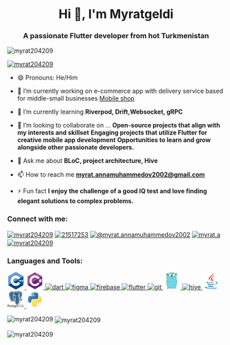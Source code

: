 <h1 align="center">Hi 👋, I'm Myratgeldi</h1>

<h3 align="center">A passionate Flutter developer from hot Turkmenistan</h3>

<p align="left"> <img src="https://komarev.com/ghpvc/?username=myrat204209&label=Profile%20views&color=0e75b6&style=flat" alt="myrat204209" /> </p>

<p align="left"> <a href="https://github.com/ryo-ma/github-profile-trophy"><img src="https://github-profile-trophy.vercel.app/?username=myrat204209" alt="myrat204209" /></a> </p>

- 😄 Pronouns: He/Him
  
- 🔭 I’m currently working on e-commerce app with delivery service based for middle-small businesses [Mobile shop](https://github.com/Myrat204209/mobile_shop)

- 🌱 I’m currently learning **Riverpod, Drift,Websocket, gRPC**

- 💞️ I’m looking to collaborate on ...
    **Open-source projects that align with my interests and skillset**
    **Engaging projects that utilize Flutter for creative mobile app development**
    **Opportunities to learn and grow alongside other passionate developers.**
- 💬 Ask me about **BLoC, project architecture, Hive**

- 📫 How to reach me **myrat.annamuhammedov2002@gmail.com**

- ⚡ Fun fact **I enjoy the challenge of a good IQ test and love finding elegant solutions to complex problems.**

<h3 align="left">Connect with me:</h3>
<p align="left">
<a href="https://dev.to/myrat204209" target="blank"><img align="center" src="https://raw.githubusercontent.com/rahuldkjain/github-profile-readme-generator/master/src/images/icons/Social/devto.svg" alt="myrat204209" height="30" width="40" /></a>
<a href="https://stackoverflow.com/users/21517253" target="blank"><img align="center" src="https://raw.githubusercontent.com/rahuldkjain/github-profile-readme-generator/master/src/images/icons/Social/stack-overflow.svg" alt="21517253" height="30" width="40" /></a>
<a href="https://medium.com/@myrat.annamuhammedov2002" target="blank"><img align="center" src="https://raw.githubusercontent.com/rahuldkjain/github-profile-readme-generator/master/src/images/icons/Social/medium.svg" alt="@myrat.annamuhammedov2002" height="30" width="40" /></a>
<a href="https://codeforces.com/profile/myrat.a" target="blank"><img align="center" src="https://raw.githubusercontent.com/rahuldkjain/github-profile-readme-generator/master/src/images/icons/Social/codeforces.svg" alt="myrat.a" height="30" width="40" /></a>
<a href="https://www.leetcode.com/myrat204209" target="blank"><img align="center" src="https://raw.githubusercontent.com/rahuldkjain/github-profile-readme-generator/master/src/images/icons/Social/leet-code.svg" alt="myrat204209" height="30" width="40" /></a>
</p>

<h3 align="left">Languages and Tools:</h3>
<p align="left"> <a href="https://www.w3schools.com/cpp/" target="_blank" rel="noreferrer"> <img src="https://raw.githubusercontent.com/devicons/devicon/master/icons/cplusplus/cplusplus-original.svg" alt="cplusplus" width="40" height="40"/> </a> <a href="https://www.w3schools.com/cs/" target="_blank" rel="noreferrer"> <img src="https://raw.githubusercontent.com/devicons/devicon/master/icons/csharp/csharp-original.svg" alt="csharp" width="40" height="40"/> </a> <a href="https://dart.dev" target="_blank" rel="noreferrer"> <img src="https://www.vectorlogo.zone/logos/dartlang/dartlang-icon.svg" alt="dart" width="40" height="40"/> </a> <a href="https://www.figma.com/" target="_blank" rel="noreferrer"> <img src="https://www.vectorlogo.zone/logos/figma/figma-icon.svg" alt="figma" width="40" height="40"/> </a> <a href="https://firebase.google.com/" target="_blank" rel="noreferrer"> <img src="https://www.vectorlogo.zone/logos/firebase/firebase-icon.svg" alt="firebase" width="40" height="40"/> </a> <a href="https://flutter.dev" target="_blank" rel="noreferrer"> <img src="https://www.vectorlogo.zone/logos/flutterio/flutterio-icon.svg" alt="flutter" width="40" height="40"/> </a> <a href="https://git-scm.com/" target="_blank" rel="noreferrer"> <img src="https://www.vectorlogo.zone/logos/git-scm/git-scm-icon.svg" alt="git" width="40" height="40"/> </a> <a href="https://golang.org" target="_blank" rel="noreferrer"> <img src="https://raw.githubusercontent.com/devicons/devicon/master/icons/go/go-original.svg" alt="go" width="40" height="40"/> </a> <a href="https://hive.apache.org/" target="_blank" rel="noreferrer"> <img src="https://www.vectorlogo.zone/logos/apache_hive/apache_hive-icon.svg" alt="hive" width="40" height="40"/> </a> <a href="https://www.java.com" target="_blank" rel="noreferrer"> <img src="https://raw.githubusercontent.com/devicons/devicon/master/icons/java/java-original.svg" alt="java" width="40" height="40"/> </a> <a href="https://www.postgresql.org" target="_blank" rel="noreferrer"> <img src="https://raw.githubusercontent.com/devicons/devicon/master/icons/postgresql/postgresql-original-wordmark.svg" alt="postgresql" width="40" height="40"/> </a> <a href="https://www.python.org" target="_blank" rel="noreferrer"> <img src="https://raw.githubusercontent.com/devicons/devicon/master/icons/python/python-original.svg" alt="python" width="40" height="40"/> </a> </p>

<p><img align="left" src="https://github-readme-stats.vercel.app/api/top-langs?username=myrat204209&show_icons=true&locale=en&layout=compact" alt="myrat204209" /></p>

<p>&nbsp;<img align="center" src="https://github-readme-stats.vercel.app/api?username=myrat204209&show_icons=true&locale=en" alt="myrat204209" /></p>

<p><img align="center" src="https://github-readme-streak-stats.herokuapp.com/?user=myrat204209&" alt="myrat204209" /></p>
